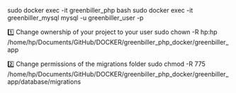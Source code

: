 sudo docker exec -it greenbiller_php bash
sudo docker exec -it greenbiller_mysql mysql -u greenbiller_user -p

1️⃣ Change ownership of your project to your user
sudo chown -R hp:hp /home/hp/Documents/GitHub/DOCKER/greenbiller_php_docker/greenbiller_app

2️⃣ Change permissions of the migrations folder
sudo chmod -R 775 /home/hp/Documents/GitHub/DOCKER/greenbiller_php_docker/greenbiller_app/database/migrations
